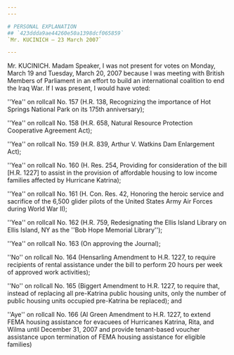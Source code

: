 ```yaml
---
---

# PERSONAL EXPLANATION
## `423ddda9ae44260e50a1398dcf065859`
`Mr. KUCINICH — 23 March 2007`

---
```



Mr. KUCINICH. Madam Speaker, I was not present for votes on Monday, 
March 19 and Tuesday, March 20, 2007 because I was meeting with British 
Members of Parliament in an effort to build an international coalition 
to end the Iraq War. If I was present, I would have voted:

''Yea'' on rollcall No. 157 (H.R. 138, Recognizing the importance of 
Hot Springs National Park on its 175th anniversary);

''Yea'' on rollcall No. 158 (H.R. 658, Natural Resource Protection 
Cooperative Agreement Act);

''Yea'' on rollcall No. 159 (H.R. 839, Arthur V. Watkins Dam 
Enlargement Act);

''Yea'' on rollcall No. 160 (H. Res. 254, Providing for consideration 
of the bill [H.R. 1227] to assist in the provision of affordable 
housing to low income families affected by Hurricane Katrina);

''Yea'' on rollcall No. 161 (H. Con. Res. 42, Honoring the heroic 
service and sacrifice of the 6,500 glider pilots of the United States 
Army Air Forces during World War II);

''Yea'' on rollcall No. 162 (H.R. 759, Redesignating the Ellis Island 
Library on Ellis Island, NY as the ''Bob Hope Memorial Library'');

''Yea'' on rollcall No. 163 (On approving the Journal);

''No'' on rollcall No. 164 (Hensarling Amendment to H.R. 1227, to 
require recipients of rental assistance under the bill to perform 20 
hours per week of approved work activities);

''No'' on rollcall No. 165 (Biggert Amendment to H.R. 1227, to 
require that, instead of replacing all pre-Katrina public housing 
units, only the number of public housing units occupied pre-Katrina be 
replaced); and

''Aye'' on rollcall No. 166 (Al Green Amendment to H.R. 1227, to 
extend FEMA housing assistance for evacuees of Hurricanes Katrina, 
Rita, and Wilma until December 31, 2007 and provide tenant-based 
voucher assistance upon termination of FEMA housing assistance for 
eligible families)
